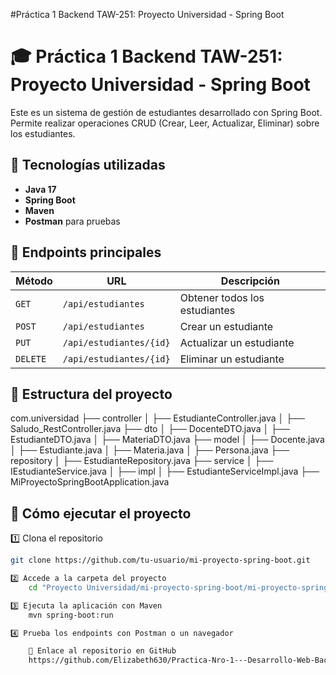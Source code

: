 #Práctica 1 Backend TAW-251: Proyecto Universidad - Spring Boot
# 🎓 Práctica 1 Backend TAW-251: Proyecto Universidad - Spring Boot

Este es un sistema de gestión de estudiantes desarrollado con Spring Boot.  
Permite realizar operaciones CRUD (Crear, Leer, Actualizar, Eliminar) sobre los estudiantes.

## 🚀 Tecnologías utilizadas  
- **Java 17**  
- **Spring Boot**  
- **Maven**  
- **Postman** para pruebas  

## 📌 Endpoints principales  
| Método  | URL                        | Descripción                   |
|---------|----------------------------|-------------------------------|
| `GET`   | `/api/estudiantes`         | Obtener todos los estudiantes |
| `POST`  | `/api/estudiantes`         | Crear un estudiante           |
| `PUT`   | `/api/estudiantes/{id}`    | Actualizar un estudiante      |
| `DELETE`| `/api/estudiantes/{id}`    | Eliminar un estudiante        |

## 📂 Estructura del proyecto  
com.universidad
├── controller
│   ├── EstudianteController.java
│   ├── Saludo_RestController.java
├── dto
│   ├── DocenteDTO.java
│   ├── EstudianteDTO.java
│   ├── MateriaDTO.java
├── model
│   ├── Docente.java
│   ├── Estudiante.java
│   ├── Materia.java
│   ├── Persona.java
├── repository
│   ├── EstudianteRepository.java
├── service
│   ├── IEstudianteService.java
│   ├── impl
│       ├── EstudianteServiceImpl.java
├── MiProyectoSpringBootApplication.java


## 📖 Cómo ejecutar el proyecto  
1️⃣ Clona el repositorio  
```sh
git clone https://github.com/tu-usuario/mi-proyecto-spring-boot.git

2️⃣ Accede a la carpeta del proyecto
    cd "Proyecto Universidad/mi-proyecto-spring-boot/mi-proyecto-spring-boot"

3️⃣ Ejecuta la aplicación con Maven
    mvn spring-boot:run

4️⃣ Prueba los endpoints con Postman o un navegador

    📎 Enlace al repositorio en GitHub
    https://github.com/Elizabeth630/Practica-Nro-1---Desarrollo-Web-Backend-TAW-251.git